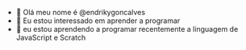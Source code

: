 - 👋 Olá meu nome é @endrikygoncalves
- 👀 Eu estou interessado em aprender a programar 
- 🌱 eu estou aprendendo a programar recentemente a linguagem de JavaScript e Scratch 


<!---
endrikygoncalves/endrikygoncalves is a ✨ special ✨ repository because its `README.md` (this file) appears on your GitHub profile.
You can click the Preview link to take a look at your changes.
--->
